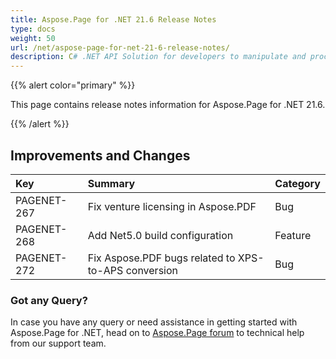 ```yaml
---
title: Aspose.Page for .NET 21.6 Release Notes
type: docs
weight: 50
url: /net/aspose-page-for-net-21-6-release-notes/
description: C# .NET API Solution for developers to manipulate and process PS, EPS, and XPS files. Release Notes of Aspose.Page API solution for .NET | Release 2021.06
---
```


{{% alert color="primary" %}}

This page contains release notes information for Aspose.Page for .NET 21.6.

{{% /alert %}}
## **Improvements and Changes**

|**Key**|**Summary**|**Category**|
| :- | :- | :- |
|PAGENET-267|Fix venture licensing in Aspose.PDF|Bug|
|PAGENET-268|Add Net5.0 build configuration|Feature|
|PAGENET-272|Fix Aspose.PDF bugs related to XPS-to-APS conversion|Bug|

### **Got any Query?**
In case you have any query or need assistance in getting started with Aspose.Page for .NET, head on to [Aspose.Page forum](https://forum.aspose.com/c/page/39) to technical help from our support team.
